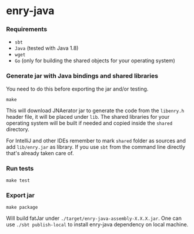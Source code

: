# enry-java

### Requirements

* `sbt`
* `Java` (tested with Java 1.8)
* `wget`
* `Go` (only for building the shared objects for your operating system)

### Generate jar with Java bindings and shared libraries

You need to do this before exporting the jar and/or testing.

```
make
```

This will download JNAerator jar to generate the code from the `libenry.h` header file, it will be placed under `lib`.
The shared libraries for your operating system will be built if needed and copied inside the `shared` directory.

For IntelliJ and other IDEs remember to mark `shared` folder as sources and add `lib/enry.jar` as library. If you use `sbt` from the command line directly that's already taken care of.

### Run tests

```
make test
```

### Export jar

```
make package
```

Will build fatJar under `./target/enry-java-assembly-X.X.X.jar`.
One can use `./sbt publish-local` to install enry-java dependency on local machine.
